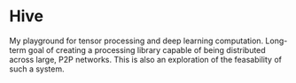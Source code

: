 # Hive

My playground for tensor processing and deep learning computation. Long-term goal of creating a processing library capable of being distributed across large, P2P networks. This is also an exploration of the feasability of such a system.
